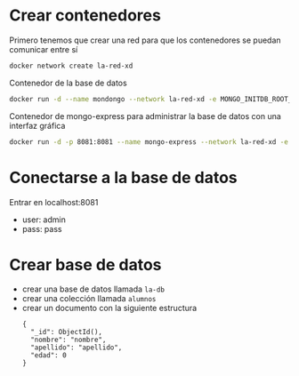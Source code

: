# Crear contenedores

Primero tenemos que crear una red para que los contenedores se puedan comunicar entre sí

```sh
docker network create la-red-xd
```

Contenedor de la base de datos

```sh
docker run -d --name mondongo --network la-red-xd -e MONGO_INITDB_ROOT_USERNAME=edoce -e MONGO_INITDB_ROOT_PASSWORD=123456789Abc -p 27017:27017 mongo
```

Contenedor de mongo-express para administrar la base de datos con una interfaz gráfica

```sh
docker run -d -p 8081:8081 --name mongo-express --network la-red-xd -e ME_CONFIG_MONGODB_URL=mongodb://edoce:123456789Abc@mondongo:27017 -e ME_CONFIG_MONGODB_ADMINUSERNAME=edoce -e ME_CONFIG_MONGODB_ADMINPASSWORD=123456789Abc mongo-express
```

# Conectarse a la base de datos

Entrar en localhost:8081

- user: admin
- pass: pass

# Crear base de datos

- crear una base de datos llamada `la-db`
- crear una colección llamada `alumnos`
- crear un documento con la siguiente estructura
  ```
  {
    "_id": ObjectId(),
    "nombre": "nombre",
    "apellido": "apellido",
    "edad": 0
  }
  ```
